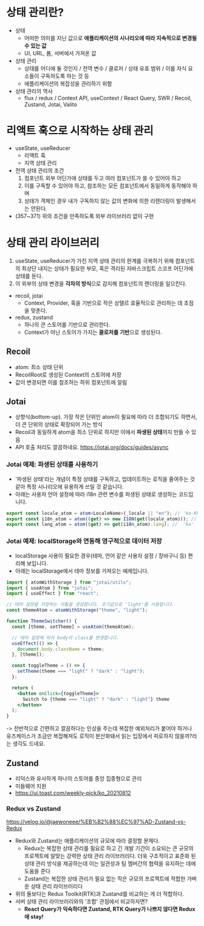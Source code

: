 # 상태 관리란?

- 상태
  - 어떠한 의미를 지닌 값으로 **애플리케이션의 시나리오에 따라 지속적으로 변경될 수 있는 값**
  - UI, URL, 폼, 서버에서 가져온 값
- 상태 관리
  - 상태를 어디에 둘 것인지 / 전역 변수 / 클로저 / 상태 유효 범위 / 이를 자식 요소들이 구독하도록 하는 것 등
  - 애플리케이션의 복잡성을 관리하기 위함
- 상태 관리의 역사
  - flux / redux / Context API, useContext / React Query, SWR / Recoil, Zustand, Jotai, Valito

# 리액트 훅으로 시작하는 상태 관리

- useState, useReducer
  - 리액트 훅
  - 지역 상태 관리
- 전역 상태 관리의 조건
  1. 컴포넌트 외부 어딘가에 상태를 두고 여러 컴포넌트가 쓸 수 있어야 하고
  2. 이를 구독할 수 있어야 하고, 참조하는 모든 컴포넌트에서 동일하게 동작해야 하며
  3. 상태가 객체인 경우 내가 구독하지 않는 값의 변화에 의한 리렌더링이 발생해서는 안된다.
- (357~371) 위의 조건을 만족하도록 외부 라이브러리 없이 구현

# 상태 관리 라이브러리

1. useState, useReducer가 가진 지역 상태 관리의 한계를 극복하기 위해 컴포넌트의 최상단 내지는 상태가 필요한 부모, 혹은 격리된 자바스크립트 스코프 어딘가에 상태를 둔다.
2. 이 외부의 상태 변경을 **각자의 방식**으로 감지해 컴포넌트의 렌더링을 일으킨다.

- recoil, jotai
  - Context, Provider, 훅을 기반으로 작은 상탤르 효율적으로 관리하는 데 초점을 맞춘다.
- redux, zustand
  - 하나의 큰 스토어를 기반으로 관리한다.
  - Context가 아닌 스토어가 가지는 **클로저를 기반**으로 생성된다.

## Recoil

- atom: 최소 상태 단위
- RecoilRoot로 생성된 Context의 스토어에 저장
- 값이 변경되면 이를 참조하는 하위 컴포넌트에 알림

## Jotai

- 상향식(bottom-up). 가장 작은 단위인 atom이 필요에 따라 더 조합되기도 하면서, 더 큰 단위의 상태로 확장되어 가는 방식
- Recoil과 동일하게 atom을 최소 단위로 하지만 이에서 **파생된 상태**까지 만들 수 있음
- API 호출 처리도 깔끔하네요. https://jotai.org/docs/guides/async

### Jotai 예제: 파생된 상태를 사용하기

- '파생된 상태'라는 개념이 특정 상태를 구독하고, 업데이트하는 로직을 줄여주는 것 같아 특정 시나리오에 유용하게 쓰일 것 같습니다.
- 아래는 사용자 언어 설정에 따라 i18n 관련 변수를 파생된 상태로 생성하는 코드입니다.

```ts
export const locale_atom = atom<LocaleName>(_locale || "en"); // 'ko-KR'
export const i18n_atom = atom((get) => new I18N(get(locale_atom))); // lang에 맞는 텍스트, 날짜, 시간, 숫자 등의 표시 방식을 제공
export const lang_atom = atom((get) => get(i18n_atom).lang); //  'ko'
```

### Jotai 예제: localStorage와 연동해 영구적으로 데이터 저장

- localStorage 사용이 필요한 경우(테마, 언어 같은 사용자 설정 / 장바구니 등) 편리해 보입니다.
- 아래는 localStorage에서 테마 정보를 가져오는 예제입니다.

```jsx
import { atomWithStorage } from "jotai/utils";
import { useAtom } from "jotai";
import { useEffect } from "react";

// 테마 설정을 저장하는 아톰을 생성합니다. 초기값으로 'light'를 사용합니다.
const themeAtom = atomWithStorage("theme", "light");

function ThemeSwitcher() {
  const [theme, setTheme] = useAtom(themeAtom);

  // 테마 설정에 따라 body의 class를 변경합니다.
  useEffect(() => {
    document.body.className = theme;
  }, [theme]);

  const toggleTheme = () => {
    setTheme(theme === "light" ? "dark" : "light");
  };

  return (
    <button onClick={toggleTheme}>
      Switch to {theme === "light" ? "dark" : "light"} theme
    </button>
  );
}
```

-> 전반적으로 간편하고 깔끔하다는 인상을 주는데 복잡한 예외처리가 붙어야 하거나 유즈케이스가 조금만 복잡해져도 로직이 분산화돼서 읽는 입장에서 피로하지 않을까?라는 생각도 드네요.

## Zustand

- 리덕스와 유사하게 하나의 스토어를 중앙 집중형으로 관리
- 미들웨어 지원
- https://ui.toast.com/weekly-pick/ko_20210812

### Redux vs Zustand

https://velog.io/@jaewoneee/%EB%B2%88%EC%97%AD-Zustand-vs-Redux

- Redux와 Zustand는 애플리케이션의 규모에 따라 결정할 문제다.
  - Redux는 복잡한 상태 관리를 필요로 하고 긴 개발 기간이 소요되는 큰 규모의 프로젝트에 알맞는 강력한 상태 관리 라이브러리다. 더욱 구조적이고 표준화 된 상태 관리 방식을 제공하는데 이는 일관성과 팀 멤버간의 협력을 유지하는 데에 도움을 준다
  - Zustand는 복잡한 상태 관리가 필요 없는 작은 규모의 프로젝트에 적합한 가벼운 상태 관리 라이브러리다
- 위의 둘보다는 Redux Toolkit(RTK)과 Zustand를 비교하는 게 더 적합하다.
- 서버 상태 관리 라이브러리와의 '조합' 관점에서 비교하자면?
  - **React Query가 익숙하다면 Zustand, RTK Query가 나쁘지 않다면 Redux에 stay!**
